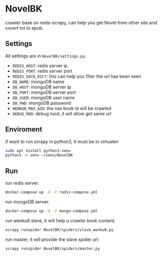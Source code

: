 # NovelBK

crawler base on reids-scrapy, can help you get Novel from other site and covert txt to epub.

## Settings

All settings are in `NovelBK/settings.py`.

* `REDIS_HOST`: redis server ip
* `REDIS_PORT`: redis server port
* `REDIS_DATA_DICT`: this can help you filter the url has been seen
* `DB_NAME`: mongoDB name
* `DB_HOST`: mongoDB server ip
* `DB_PORT`: mongoDB server port
* `DB_USER`: mongoDB user name
* `DB_PWD`: mongoDB password
* `WENKU8_MAX_AID`: the nax book id will be crawled
* `DEBUG_MOD`: debug mod, it will allow get same url

## Enviroment

if want to run scrapy in python3, it must be in virtualen

```bash
sudo apt install python3-venv
python3 -m venv ~/venv/NovelBK
```

## Run

run redis server.

```bash
docker-compose up -d -f redis-compose.yml
```

run mongoDB server.

```bash
docker-compose up -d -f mongo-compose.yml
```

run wenku8 slave, it will help u crawler book content.

```bash
scrapy runspider NovelBK/spiders/slave_wenku8.py
```

run master, it will provide the slave spider url.

```bash
scrapy runspider NovelBK/spiders/master.py
```
